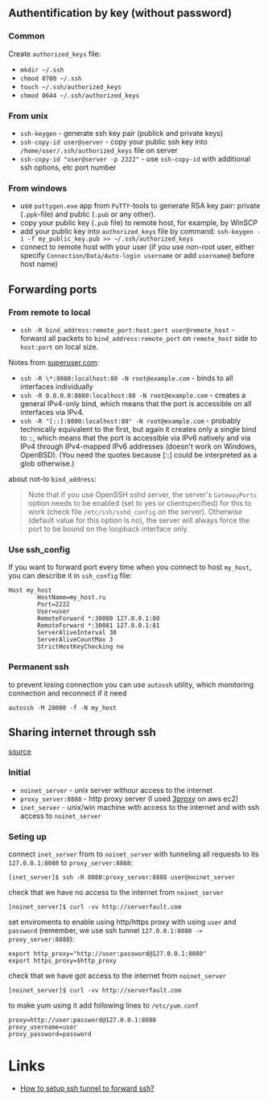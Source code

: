 ## Authentification by key (without password)

### Common

Create `authorized_keys` file:
- `mkdir ~/.ssh`
- `chmod 0700 ~/.ssh`
- `touch ~/.ssh/authorized_keys`
- `chmod 0644 ~/.ssh/authorized_keys`


### From unix

- `ssh-keygen` - generate ssh key pair (publick and private keys)
- `ssh-copy-id user@server` - copy your public ssh key into `/home/user/.ssh/authorized_keys` file on server
- `ssh-copy-id "user@server -p 2222"` - use `ssh-copy-id` with additional ssh options, etc port number


### From windows

- use `puttygen.exe` app from `PuTTY`-tools to generate RSA key pair:
private (`.ppk`-file) and public (`.pub` or any other).
- copy your public key (`.pub` file) to remote host, for example, by WinSCP
- add your public key into `authorized_keys` file by command:
`ssh-keygen -i -f my_public_key.pub >> ~/.ssh/authorized_keys`
- connect to remote host with your user
(if you use non-root user, either specify `Connection/Data/Auto-login username` or add `username@` before host name)



## Forwarding ports

### From remote to local

- `ssh -R bind_address:remote_port:host:port user@remote_host` - forward all packets
to `bind_address:remote_port` on `remote_host` side to `host:port` on local size.

Notes from [superuser.com](https://superuser.com/questions/588591/how-to-make-ssh-tunnel-open-to-public):

- `ssh -R \*:8080:localhost:80 -N root@example.com` - binds to all interfaces individually
- `ssh -R 0.0.0.0:8080:localhost:80 -N root@example.com` - creates a general IPv4-only bind, which means that the port is accessible on all interfaces via IPv4.
- `ssh -R "[::]:8080:localhost:80" -N root@example.com` - probably technically equivalent to the first, but again it creates only a single bind to ::,
which means that the port is accessible via IPv6 natively and via IPv4 through IPv4-mapped IPv6 addresses (doesn't work on Windows, OpenBSD).
(You need the quotes because [::] could be interpreted as a glob otherwise.)

about not-lo `bind_address`:

> Note that if you use OpenSSH sshd server, the server's `GatewayPorts` option needs to be enabled
> (set to yes or clientspecified) for this to work (check file `/etc/ssh/sshd_config` on the server).
> Otherwise (default value for this option is no), the server will always force the port to be bound on the loopback interface only.


### Use ssh_config

If you want to forward port every time when you connect to host `my_host`,
you can describe it in `ssh_config` file:

```
Host my_host
        HostName=my_host.ru
        Port=2222
        User=user
        RemoteForward *:30080 127.0.0.1:80
        RemoteForward *:30081 127.0.0.1:81
        ServerAliveInterval 30
        ServerAliveCountMax 3
        StrictHostKeyChecking no
```

### Permanent ssh

to prevent losing connection you can use `autossh` utility,
which monitoring connection and reconnect if it need

```
autossh -M 20000 -f -N my_host
```


## Sharing internet through ssh

[source](https://serverfault.com/questions/950352/share-internet-from-windows-machine-to-a-linux-machine-through-ssh)

### Initial

- `noinet_server` - unix server withour access to the internet
- `proxy_server:8888` - http proxy server (I used [3proxy](it/apps/3proxy.md) on aws ec2)
- `inet_server` - unix/win machine with access to the internet and with ssh access to `noinet_server`


### Seting up

connect `inet_server` from to `noinet_server`
with tunneling all requests to its `127.0.0.1:8080` to `proxy_server:8888`:

```
[inet_server]$ ssh -R 8080:proxy_server:8888 user@noinet_server
```

check that we have no access to the internet from `noinet_server`
```
[noinet_server]$ curl -vv http://serverfault.com
```

set enviroments to enable using http/https proxy with using `user` and `password`
(remember, we use ssh tunnel `127.0.0.1:8080 -> proxy_server:8888`):

```
export http_proxy="http://user:password@127.0.0.1:8080"
export https_proxy=$http_proxy
```

check that we have got access to the internet from `noinet_server`
```
[noinet_server]$ curl -vv http://serverfault.com
```


to make yum using it add following lines to `/etc/yum.conf`

```
proxy=http://user:password@127.0.0.1:8080
proxy_username=user
proxy_password=password
```


# Links

- [How to setup ssh tunnel to forward ssh?](https://serverfault.com/questions/33283/how-to-setup-ssh-tunnel-to-forward-ssh)